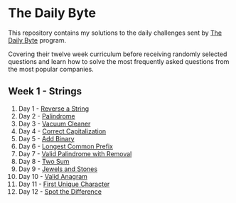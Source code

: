 # The Daily Byte

This repository contains my solutions to the daily challenges sent by [The Daily Byte](https://thedailybyte.dev/) program.

Covering their twelve week curriculum before receiving randomly selected questions and learn how to solve the most frequently asked questions from the most popular companies.

## Week 1 - Strings

1. Day 1 - [Reverse a String](https://github.com/emlez/daily-byte/blob/main/bytes/reverseString.ts)
1. Day 2 - [Palindrome](https://github.com/emlez/daily-byte/blob/main/bytes/palindrome.ts)
1. Day 3 - [Vacuum Cleaner](https://github.com/emlez/daily-byte/blob/main/bytes/vacuumCleaner.ts)
1. Day 4 - [Correct Capitalization](https://github.com/emlez/daily-byte/blob/main/bytes/correctCapitalization.ts)
1. Day 5 - [Add Binary](https://github.com/emlez/daily-byte/blob/main/bytes/addBinary.ts)
1. Day 6 - [Longest Common Prefix](https://github.com/emlez/daily-byte/blob/main/bytes/longestCommonPrefix.ts)
1. Day 7 - [Valid Palindrome with Removal](https://github.com/emlez/daily-byte/blob/main/bytes/validPalindromeWithRemoval.ts)
1. Day 8 - [Two Sum](https://github.com/emlez/daily-byte/blob/main/bytes/twoSum.ts)
1. Day 9 - [Jewels and Stones](https://github.com/emlez/daily-byte/blob/main/bytes/jewelsStones.ts)
1. Day 10 - [Valid Anagram](https://github.com/emlez/daily-byte/blob/main/bytes/validAnagram.ts)
1. Day 11 - [First Unique Character](https://github.com/emlez/daily-byte/blob/main/bytes/firstUniqueCharacter.ts)
1. Day 12 - [Spot the Difference](https://github.com/emlez/daily-byte/blob/main/bytes/spotDifference.ts)
